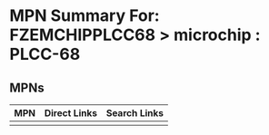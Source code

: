 



# MPN Summary For: FZEMCHIPPLCC68 > microchip : PLCC-68

## MPNs
  

|MPN|Direct Links|Search Links|
| :--- | :--- | :--- |
||||
